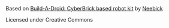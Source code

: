 Based on [Build-A-Droid: CyberBrick based robot kit](https://makerworld.com/en/models/1549117-build-a-droid-cyberbrick-based-robot-kit#profileId-1689536) by [Neebick](https://makerworld.com/en/@Neebick)

Licensed under Creative Commons